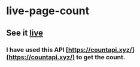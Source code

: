 # live-page-count

## See it [live](https://shubhamchopade.github.io/live-page-count/)

### I have used this API [https://countapi.xyz/](https://countapi.xyz/) to get the count.
